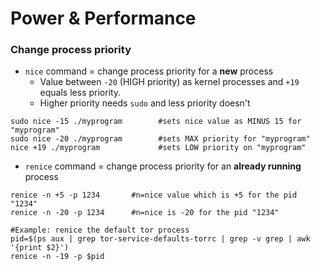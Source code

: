 # Power & Performance

### Change process priority
- `nice` command = change process priority for a **new** process
  - Value between `-20` (HIGH priority) as kernel processes and `+19` equals less priority.
  - Higher priority needs `sudo` and less priority doesn't
````
sudo nice -15 ./myprogram        #sets nice value as MINUS 15 for "myprogram"
sudo nice -20 ./myprogram        #sets MAX priority for "myprogram"
nice +19 ./myprogram             #sets LOW priority on "myprogram"
````
- `renice` command = change process priority for an **already running** process
````
renice -n +5 -p 1234       #n=nice value which is +5 for the pid "1234"
renice -n -20 -p 1234      #n=nice is -20 for the pid "1234"

#Example: renice the default tor process
pid=$(ps aux | grep tor-service-defaults-torrc | grep -v grep | awk '{print $2}')
renice -n -19 -p $pid
````
